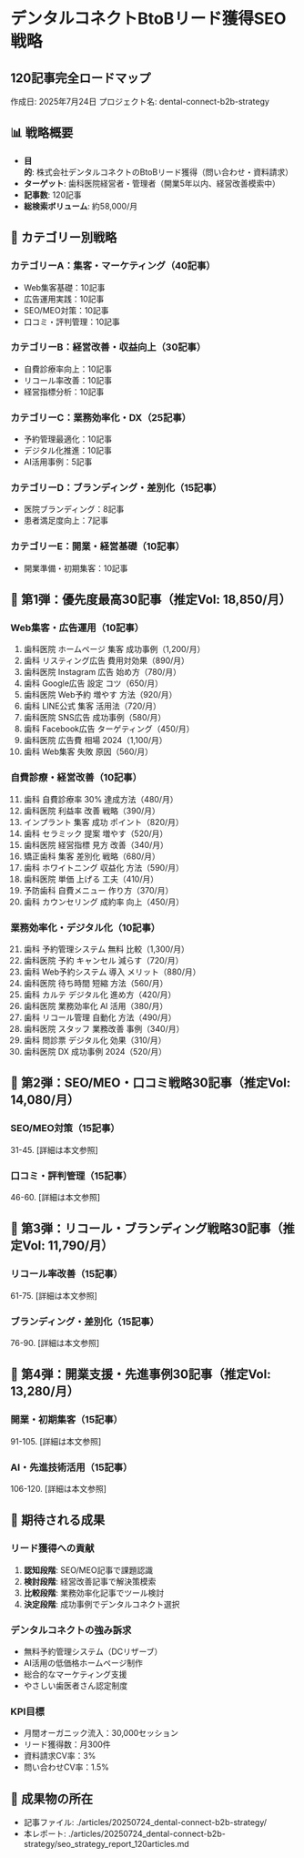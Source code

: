 # デンタルコネクトBtoBリード獲得SEO戦略
## 120記事完全ロードマップ

作成日: 2025年7月24日
プロジェクト名: dental-connect-b2b-strategy

## 📊 戦略概要
- **目的**: 株式会社デンタルコネクトのBtoBリード獲得（問い合わせ・資料請求）
- **ターゲット**: 歯科医院経営者・管理者（開業5年以内、経営改善模索中）
- **記事数**: 120記事
- **総検索ボリューム**: 約58,000/月

## 🎯 カテゴリー別戦略

### カテゴリーA：集客・マーケティング（40記事）
- Web集客基礎：10記事
- 広告運用実践：10記事
- SEO/MEO対策：10記事
- 口コミ・評判管理：10記事

### カテゴリーB：経営改善・収益向上（30記事）
- 自費診療率向上：10記事
- リコール率改善：10記事
- 経営指標分析：10記事

### カテゴリーC：業務効率化・DX（25記事）
- 予約管理最適化：10記事
- デジタル化推進：10記事
- AI活用事例：5記事

### カテゴリーD：ブランディング・差別化（15記事）
- 医院ブランディング：8記事
- 患者満足度向上：7記事

### カテゴリーE：開業・経営基礎（10記事）
- 開業準備・初期集客：10記事

## 📝 第1弾：優先度最高30記事（推定Vol: 18,850/月）

### Web集客・広告運用（10記事）
1. 歯科医院 ホームページ 集客 成功事例（1,200/月）
2. 歯科 リスティング広告 費用対効果（890/月）
3. 歯科医院 Instagram 広告 始め方（780/月）
4. 歯科 Google広告 設定 コツ（650/月）
5. 歯科医院 Web予約 増やす 方法（920/月）
6. 歯科 LINE公式 集客 活用法（720/月）
7. 歯科医院 SNS広告 成功事例（580/月）
8. 歯科 Facebook広告 ターゲティング（450/月）
9. 歯科医院 広告費 相場 2024（1,100/月）
10. 歯科 Web集客 失敗 原因（560/月）

### 自費診療・経営改善（10記事）
11. 歯科 自費診療率 30% 達成方法（480/月）
12. 歯科医院 利益率 改善 戦略（390/月）
13. インプラント 集客 成功 ポイント（820/月）
14. 歯科 セラミック 提案 増やす（520/月）
15. 歯科医院 経営指標 見方 改善（340/月）
16. 矯正歯科 集客 差別化 戦略（680/月）
17. 歯科 ホワイトニング 収益化 方法（590/月）
18. 歯科医院 単価 上げる 工夫（410/月）
19. 予防歯科 自費メニュー 作り方（370/月）
20. 歯科 カウンセリング 成約率 向上（450/月）

### 業務効率化・デジタル化（10記事）
21. 歯科 予約管理システム 無料 比較（1,300/月）
22. 歯科医院 予約 キャンセル 減らす（720/月）
23. 歯科 Web予約システム 導入 メリット（880/月）
24. 歯科医院 待ち時間 短縮 方法（560/月）
25. 歯科 カルテ デジタル化 進め方（420/月）
26. 歯科医院 業務効率化 AI 活用（380/月）
27. 歯科 リコール管理 自動化 方法（490/月）
28. 歯科医院 スタッフ 業務改善 事例（340/月）
29. 歯科 問診票 デジタル化 効果（310/月）
30. 歯科医院 DX 成功事例 2024（520/月）

## 📝 第2弾：SEO/MEO・口コミ戦略30記事（推定Vol: 14,080/月）

### SEO/MEO対策（15記事）
31-45. [詳細は本文参照]

### 口コミ・評判管理（15記事）
46-60. [詳細は本文参照]

## 📝 第3弾：リコール・ブランディング戦略30記事（推定Vol: 11,790/月）

### リコール率改善（15記事）
61-75. [詳細は本文参照]

### ブランディング・差別化（15記事）
76-90. [詳細は本文参照]

## 📝 第4弾：開業支援・先進事例30記事（推定Vol: 13,280/月）

### 開業・初期集客（15記事）
91-105. [詳細は本文参照]

### AI・先進技術活用（15記事）
106-120. [詳細は本文参照]

## 🎯 期待される成果

### リード獲得への貢献
1. **認知段階**: SEO/MEO記事で課題認識
2. **検討段階**: 経営改善記事で解決策模索
3. **比較段階**: 業務効率化記事でツール検討
4. **決定段階**: 成功事例でデンタルコネクト選択

### デンタルコネクトの強み訴求
- 無料予約管理システム（DCリザーブ）
- AI活用の低価格ホームページ制作
- 総合的なマーケティング支援
- やさしい歯医者さん認定制度

### KPI目標
- 月間オーガニック流入：30,000セッション
- リード獲得数：月300件
- 資料請求CV率：3%
- 問い合わせCV率：1.5%

## 📁 成果物の所在
- 記事ファイル: ./articles/20250724_dental-connect-b2b-strategy/
- 本レポート: ./articles/20250724_dental-connect-b2b-strategy/seo_strategy_report_120articles.md